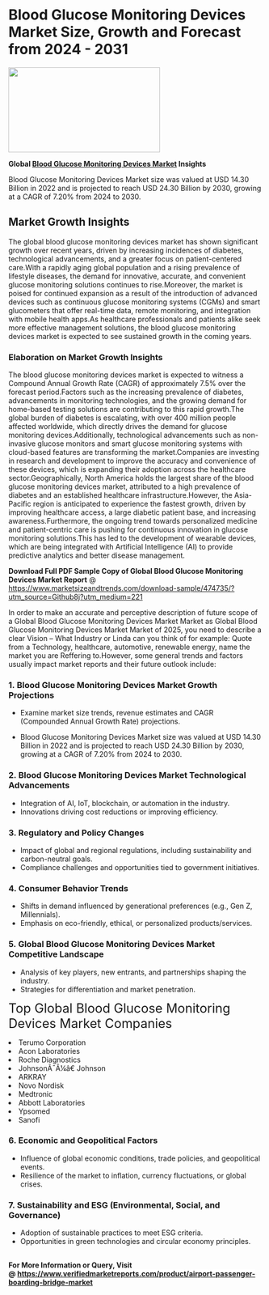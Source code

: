 <H1>Blood Glucose Monitoring Devices Market Size, Growth and Forecast from 2024 - 2031</H1><img class="aligncenter size-medium wp-image-584254" src="https://thirdeyenews.in/wp-content/uploads/2024/09/Global-Market-Research-300x168.jpeg" alt="" width="300" height="168" /><p><strong>Global&nbsp;<a href="https://www.marketsizeandtrends.com/download-sample/474735/?utm_source=Github8j?utm_medium=221">Blood Glucose Monitoring Devices Market</a> Insights</strong></p><p>Blood Glucose Monitoring Devices Market size was valued at USD 14.30 Billion in 2022 and is projected to reach USD 24.30 Billion by 2030, growing at a CAGR of 7.20% from 2024 to 2030.</p><p><h2>Market Growth Insights</h2> The global blood glucose monitoring devices market has shown significant growth over recent years, driven by increasing incidences of diabetes, technological advancements, and a greater focus on patient-centered care.With a rapidly aging global population and a rising prevalence of lifestyle diseases, the demand for innovative, accurate, and convenient glucose monitoring solutions continues to rise.Moreover, the market is poised for continued expansion as a result of the introduction of advanced devices such as continuous glucose monitoring systems (CGMs) and smart glucometers that offer real-time data, remote monitoring, and integration with mobile health apps.As healthcare professionals and patients alike seek more effective management solutions, the blood glucose monitoring devices market is expected to see sustained growth in the coming years. <h3>Elaboration on Market Growth Insights</h3> The blood glucose monitoring devices market is expected to witness a Compound Annual Growth Rate (CAGR) of approximately 7.5% over the forecast period.Factors such as the increasing prevalence of diabetes, advancements in monitoring technologies, and the growing demand for home-based testing solutions are contributing to this rapid growth.The global burden of diabetes is escalating, with over 400 million people affected worldwide, which directly drives the demand for glucose monitoring devices.Additionally, technological advancements such as non-invasive glucose monitors and smart glucose monitoring systems with cloud-based features are transforming the market.Companies are investing in research and development to improve the accuracy and convenience of these devices, which is expanding their adoption across the healthcare sector.Geographically, North America holds the largest share of the blood glucose monitoring devices market, attributed to a high prevalence of diabetes and an established healthcare infrastructure.However, the Asia-Pacific region is anticipated to experience the fastest growth, driven by improving healthcare access, a large diabetic patient base, and increasing awareness.Furthermore, the ongoing trend towards personalized medicine and patient-centric care is pushing for continuous innovation in glucose monitoring solutions.This has led to the development of wearable devices, which are being integrated with Artificial Intelligence (AI) to provide predictive analytics and better disease management.</p><p><span class=""><strong>Download Full PDF Sample Copy of Global Blood Glucose Monitoring Devices Market Report</strong> @ <a href="https://www.marketsizeandtrends.com/download-sample/474735/?utm_source=Github8j?utm_medium=221" target="_blank">https://www.marketsizeandtrends.com/download-sample/474735/?utm_source=Github8j?utm_medium=221</a></span></p><p>In order to make an accurate and perceptive description of future scope of a Global&nbsp;Blood Glucose Monitoring Devices Market Market as Global&nbsp;Blood Glucose Monitoring Devices Market Market of 2025, you need to describe a clear Vision &ndash; What Industry or Linda can you think of for example: Quote from a Technology, healthcare, automotive, renewable energy, name the market you are Reffering to.However, some general trends and factors usually impact market reports and their future outlook include:</p><h3>1.&nbsp;<strong>Blood Glucose Monitoring Devices Market Growth Projections</strong></h3><ul><li>Examine market size trends, revenue estimates and CAGR (Compounded Annual Growth Rate) projections.</li><li><p>Blood Glucose Monitoring Devices Market size was valued at USD 14.30 Billion in 2022 and is projected to reach USD 24.30 Billion by 2030, growing at a CAGR of 7.20% from 2024 to 2030.</p></li></ul><h3>2.&nbsp;<strong>Blood Glucose Monitoring Devices Market Technological Advancements</strong></h3><ul><li>Integration of AI, IoT, blockchain, or automation in the industry.</li><li>Innovations driving cost reductions or improving efficiency.</li></ul><h3>3.&nbsp;<strong>Regulatory and Policy Changes</strong></h3><ul><li>Impact of global and regional regulations, including sustainability and carbon-neutral goals.</li><li>Compliance challenges and opportunities tied to government initiatives.</li></ul><h3>4.&nbsp;<strong>Consumer Behavior Trends</strong></h3><ul><li>Shifts in demand influenced by generational preferences (e.g., Gen Z, Millennials).</li><li>Emphasis on eco-friendly, ethical, or personalized products/services.</li></ul><h3>5.&nbsp;<strong>Global Blood Glucose Monitoring Devices Market Competitive Landscape</strong></h3><ul><li>Analysis of key players, new entrants, and partnerships shaping the industry.</li><li>Strategies for differentiation and market penetration.</li></ul><p data-pm-slice="1 1 []"><span style="color: inherit; font-family: inherit; font-size: 25px;">Top Global Blood Glucose Monitoring Devices Market Companies</span></p><div class="" data-test-id=""><p><li>Terumo Corporation</li><li> Acon Laboratories</li><li> Roche Diagnostics</li><li> JohnsonÃ¯Â¼â€ Johnson</li><li> ARKRAY</li><li> Novo Nordisk</li><li> Medtronic</li><li> Abbott Laboratories</li><li> Ypsomed</li><li> Sanofi</li></p></div><h3>6.&nbsp;<strong>Economic and Geopolitical Factors</strong></h3><ul><li>Influence of global economic conditions, trade policies, and geopolitical events.</li><li>Resilience of the market to inflation, currency fluctuations, or global crises.</li></ul><h3>7.&nbsp;<strong>Sustainability and ESG (Environmental, Social, and Governance)</strong></h3><ul><li>Adoption of sustainable practices to meet ESG criteria.</li><li>Opportunities in green technologies and circular economy principles.</li></ul><h2><strong style="font-size: 14px;">For More Information or Query, Visit @&nbsp;</strong><a style="background-color: #ffffff; font-size: 14px;" href="https://www.marketsizeandtrends.com/report/blood-glucose-monitoring-devices-market/" target="_blank">https://www.verifiedmarketreports.com/product/airport-passenger-boarding-bridge-market</a></h2>